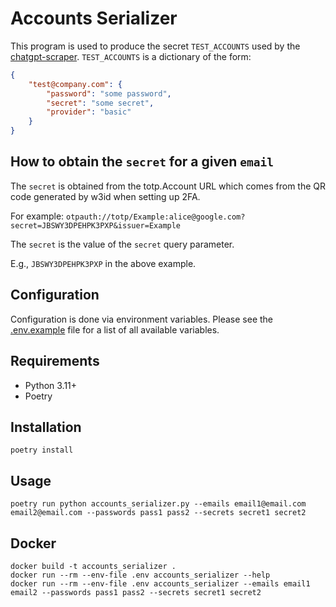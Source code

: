 # Accounts Serializer

This program is used to produce the secret `TEST_ACCOUNTS` used by the [chatgpt-scraper](https://github.com/daily-coding-problem/chatgpt-scraper). `TEST_ACCOUNTS` is a dictionary of the form:

```json
{
	"test@company.com": {
		"password": "some password",
		"secret": "some secret",
		"provider": "basic"
	}
}
```

## How to obtain the `secret` for a given `email`

The `secret` is obtained from the totp.Account URL which comes from the QR code generated by w3id when setting up 2FA.

For example: `otpauth://totp/Example:alice@google.com?secret=JBSWY3DPEHPK3PXP&issuer=Example`

The `secret` is the value of the `secret` query parameter.

E.g., `JBSWY3DPEHPK3PXP` in the above example.

## Configuration

Configuration is done via environment variables. Please see the [.env.example](.env.example) file for a list of all available variables.

## Requirements

- Python 3.11+
- Poetry

## Installation

```shell
poetry install
```

## Usage

```shell
poetry run python accounts_serializer.py --emails email1@email.com email2@email.com --passwords pass1 pass2 --secrets secret1 secret2
```

## Docker

```shell
docker build -t accounts_serializer .
docker run --rm --env-file .env accounts_serializer --help
docker run --rm --env-file .env accounts_serializer --emails email1 email2 --passwords pass1 pass2 --secrets secret1 secret2
```
